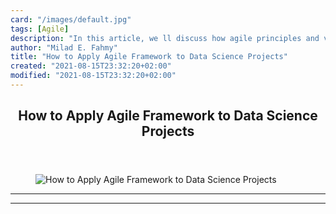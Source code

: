 ```yaml
---
card: "/images/default.jpg"
tags: [Agile]
description: "In this article, we ll discuss how agile principles and value"
author: "Milad E. Fahmy"
title: "How to Apply Agile Framework to Data Science Projects"
created: "2021-08-15T23:32:20+02:00"
modified: "2021-08-15T23:32:20+02:00"
---
```

<div class="site-wrapper">
<main id="site-main" class="site-main outer">
<div class="inner">
<article class="post-full post tag-agile tag-project-management tag-clients tag-data-science tag-customer ">
<header class="post-full-header">
<h1 class="post-full-title">How to Apply Agile Framework to Data Science Projects</h1>
</header>
<figure class="post-full-image">
<picture>
<source media="(max-width: 700px)" sizes="1px" srcset="data:image/gif;base64,R0lGODlhAQABAIAAAAAAAP///yH5BAEAAAAALAAAAAABAAEAAAIBRAA7 1w">
<source media="(min-width: 701px)" sizes="(max-width: 800px) 400px,
(max-width: 1170px) 700px,
1400px" srcset="/news/content/images/size/w300/2020/03/1_AZ_AWktR7nuirzHudbFimA.png 300w,
/news/content/images/size/w600/2020/03/1_AZ_AWktR7nuirzHudbFimA.png 600w,
/news/content/images/size/w1000/2020/03/1_AZ_AWktR7nuirzHudbFimA.png 1000w,
/news/content/images/size/w2000/2020/03/1_AZ_AWktR7nuirzHudbFimA.png 2000w">
<img onerror="this.style.display='none'" src="/news/content/images/size/w2000/2020/03/1_AZ_AWktR7nuirzHudbFimA.png" alt="How to Apply Agile Framework to Data Science Projects">
</picture>
</figure>
<section class="post-full-content">
<div class="post-content">
</div>
<hr>
<hr>
</section>
</article>
</div>
</main>
</div>
<!-- Google Tag Manager (noscript) -->
<!-- End Google Tag Manager (noscript) -->
